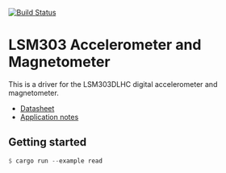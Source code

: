 [![Build Status](https://travis-ci.org/adeschamps/lsm303.svg?branch=master)](https://travis-ci.org/adeschamps/lsm303)

# LSM303 Accelerometer and Magnetometer

This is a driver for the LSM303DLHC digital accelerometer and magnetometer.

- [Datasheet](http://www.st.com/resource/en/datasheet/lsm303dlhc.pdf)
- [Application notes](http://www.st.com/content/ccc/resource/technical/document/application_note/e6/f0/fa/af/94/5e/43/de/CD00269797.pdf/files/CD00269797.pdf/jcr:content/translations/en.CD00269797.pdf)

## Getting started

```rust
$ cargo run --example read
```
